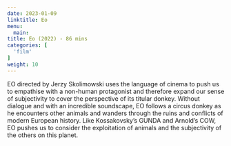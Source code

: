 ```yaml
---
date: 2023-01-09
linktitle: Eo
menu:
  main:
title: Eo (2022) - 86 mins
categories: [
  'film'
]
weight: 10
---
```


EO directed by Jerzy Skolimowski uses the language of cinema to push us to empathise with a non-human protagonist and therefore expand our sense of subjectivity to cover the perspective of its titular donkey. Without dialogue and with an incredible soundscape, EO follows a circus donkey as he encounters other animals and wanders through the ruins and conflicts of modern European history. Like Kossakovsky’s GUNDA and Arnold’s COW, EO pushes us to consider the exploitation of animals and the subjectivity of the others on this planet. 